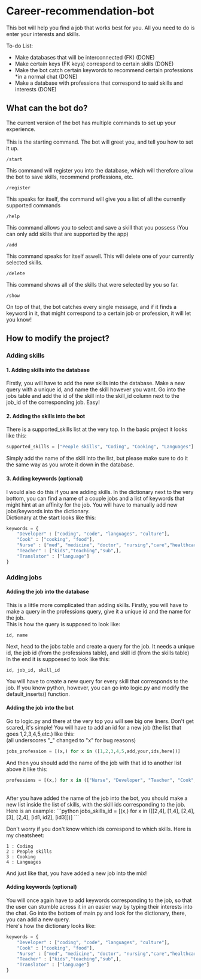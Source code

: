 ﻿# Career-recommendation-bot

This bot will help you find a job that works best for you.
All you need to do is enter your interests and skills.



To-do List:
- Make databases that will be interconnected (FK) (DONE)
- Make certain keys (FK keys) correspond to certain skills (DONE)
- Make the bot catch certain keywords to recommend certain professions *in a normal chat (DONE)
- Make a database with professions that correspond to said skills and interests (DONE)

## What can the bot do?
The current version of the bot has multiple commands to set up your experience.
<br>
<br>
This is the starting command. The bot will greet you, and tell you how to set it up.
```
/start
```
This command will register you into the database, which will therefore allow the bot to save skills, recommend proffessions, etc.
```
/register
```
This speaks for itself, the command will give you a list of all the currently supported commands
```
/help
```
This command allows you to select and save a skill that you possess (You can only add skills that are supported by the app)
```
/add
```
This command speaks for itself aswell. This will delete one of your currently selected skills.
```
/delete
```
This command shows all of the skills that were selected by you so far.
```
/show
```

On top of that, the bot catches every single message, and if it finds a keyword in it, that might correspond to a certain job or profession, it will let you know!

## How to modify the project?

### Adding skills

#### 1. Adding skills into the database
Firstly, you will have to add the new skills into the database. Make a new query with a unique id, and name the skill however you want. Go into the jobs table and add the id of the skill into the skill_id column next to the job_id of the corresponding job. Easy!

#### 2. Adding the skills into the bot
There is a supported_skills list at the very top. In the basic project it looks like this:
```python
supported_skills = ["People skills", "Coding", "Cooking", "Languages"]
```
Simply add the name of the skill into the list, but please make sure to do it the same way as you wrote it down in the database.

#### 3. Adding keywords (optional)
I would also do this if you are adding skills. In the dictionary next to the very bottom, you can find a name of a couple jobs and a list of keywords that might hint at an affinity for the job. You will have to manually add new jobs/keywords into the dictionary.
<br>
Dictionary at the start looks like this:
```python
keywords = {
    "Developer" : ["coding", "code", "languages", "culture"],
    "Cook" : ["cooking", "food"],
    "Nurse" : ["med", "medicine", "doctor", "nursing","care","healthcare"],
    "Teacher" : ["kids","teaching","sub",],
    "Translator" : ["language"]
}
```

### Adding jobs

#### Adding the job into the database
This is a little more complicated than adding skills. Firstly, you will have to make a query in the professions query, give it a unique id and the name for the job.
<br>
This is how the query is supposed to look like:
```
id, name
```
Next, head to the jobs table and create a query for the job. It needs a unique id, the job id (from the professions table), and skill id (from the skills table)
<br>
In the end it is suppoesed to look like this:
```csv
id, job_id, skill_id
```
You will have to create a new query for every skill that corresponds to the job. If you know python, however, you can go into logic.py and modify the default_inserts() function.

#### Adding the job into the bot
Go to logic.py and there at the very top you will see big one liners. Don't get scared, it's simple! You will have to add an id for a new job (the list that goes 1,2,3,4,5,etc.) like this:
<br> (all underscores "_" changed to "x" for bug reasons)
```python
jobs_profession = [(x,) for x in ([1,2,3,4,5,add,your,ids,here])]
```
And then you should add the name of the job with that id to another list above it like this:
```python
professions = [(x,) for x in (["Nurse", "Developer", "Teacher", "Cook", "Translator","more","jobs","here"])]
```
<br>
After you have added the name of the job into the bot, you should make a new list inside the list of skills, with the skill ids corresponding to the job. Here is an example:
```python
jobs_skills_id = [(x,) for x in ([[2,4], [1,4], [2,4], [3], [2,4], [id1, id2], [id3]])]
```

Don't worry if you don't know which ids correspond to which skills. Here is my cheatsheet:

```
1 : Coding
2 : People skills
3 : Cooking
4 : Languages
```
And just like that, you have added a new job into the mix!

#### Adding keywords (optional)
You will once again have to add keywords corresponding to the job, so that the user can stumble across it in an easier way by typing their interests into the chat. Go into the bottom of main.py and look for the dictionary, there, you can add a new query.
<br>
Here's how the dictionary looks like:
```python
keywords = {
    "Developer" : ["coding", "code", "languages", "culture"],
    "Cook" : ["cooking", "food"],
    "Nurse" : ["med", "medicine", "doctor", "nursing","care","healthcare"],
    "Teacher" : ["kids","teaching","sub",],
    "Translator" : ["language"]
}
```
